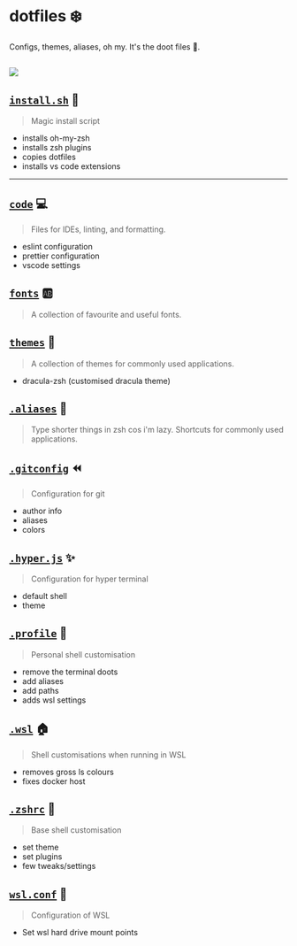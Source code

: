 # dotfiles :snowflake:

Configs, themes, aliases, oh my. It's the doot files :trumpet:.

![](https://i.imgur.com/jXhVd3a.jpg)
---

## [`install.sh`](install.sh) :wrench:
>  Magic install script
- installs oh-my-zsh
- installs zsh plugins
- copies dotfiles
- installs vs code extensions

---

## [`code`](code) :computer:
> Files for IDEs, linting, and formatting.
- eslint configuration
- prettier configuration
- vscode settings

## [`fonts`](fonts) :ab:
> A collection of favourite and useful fonts.

## [`themes`](themes) :rainbow:
> A collection of themes for commonly used applications.
- dracula-zsh (customised dracula theme)

## [`.aliases`](.aliases) :link:
> Type shorter things in zsh cos i'm lazy. Shortcuts for commonly used applications.

## [`.gitconfig`](.gitconfig) :rewind:
> Configuration for git
- author info
- aliases
- colors

## [`.hyper.js`](.hyper.js) :sparkles:
> Configuration for hyper terminal
- default shell
- theme

## [`.profile`](.profile) :raising_hand:
> Personal shell customisation
- remove the terminal doots
- add aliases
- add paths
- adds wsl settings

## [`.wsl`](.wsl) :house:
> Shell customisations when running in WSL
- removes gross ls colours
- fixes docker host

## [`.zshrc`](.zshrc) :penguin:
> Base shell customisation
- set theme
- set plugins
- few tweaks/settings

## [`wsl.conf`](wsl.conf) :hammer:
> Configuration of WSL
- Set wsl hard drive mount points